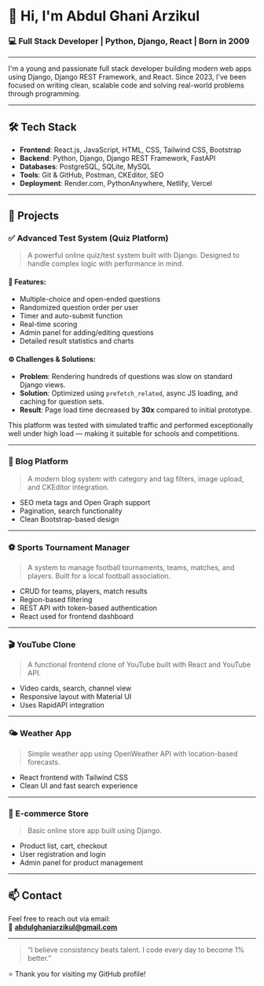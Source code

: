 # 👋 Hi, I'm Abdul Ghani Arzikul

### 💻 Full Stack Developer | Python, Django, React | Born in 2009

---

I'm a young and passionate full stack developer building modern web apps using Django, Django REST Framework, and React. Since 2023, I've been focused on writing clean, scalable code and solving real-world problems through programming.

---

## 🛠️ Tech Stack

- **Frontend**: React.js, JavaScript, HTML, CSS, Tailwind CSS, Bootstrap  
- **Backend**: Python, Django, Django REST Framework, FastAPI  
- **Databases**: PostgreSQL, SQLite, MySQL  
- **Tools**: Git & GitHub, Postman, CKEditor, SEO  
- **Deployment**: Render.com, PythonAnywhere, Netlify, Vercel

---

## 🚀 Projects

### ✅ Advanced Test System (Quiz Platform)

> A powerful online quiz/test system built with Django. Designed to handle complex logic with performance in mind.

#### 🧩 Features:
- Multiple-choice and open-ended questions
- Randomized question order per user
- Timer and auto-submit function
- Real-time scoring
- Admin panel for adding/editing questions
- Detailed result statistics and charts

#### ⚙️ Challenges & Solutions:
- **Problem**: Rendering hundreds of questions was slow on standard Django views.
- **Solution**: Optimized using `prefetch_related`, async JS loading, and caching for question sets.
- **Result**: Page load time decreased by **30x** compared to initial prototype.

This platform was tested with simulated traffic and performed exceptionally well under high load — making it suitable for schools and competitions.

---

### 📰 Blog Platform

> A modern blog system with category and tag filters, image upload, and CKEditor integration.

- SEO meta tags and Open Graph support
- Pagination, search functionality
- Clean Bootstrap-based design

---

### ⚽ Sports Tournament Manager

> A system to manage football tournaments, teams, matches, and players. Built for a local football association.

- CRUD for teams, players, match results
- Region-based filtering
- REST API with token-based authentication
- React used for frontend dashboard

---

### 🎬 YouTube Clone

> A functional frontend clone of YouTube built with React and YouTube API.

- Video cards, search, channel view
- Responsive layout with Material UI
- Uses RapidAPI integration

---

### 🌤️ Weather App

> Simple weather app using OpenWeather API with location-based forecasts.

- React frontend with Tailwind CSS
- Clean UI and fast search experience

---

### 🛒 E-commerce Store

> Basic online store app built using Django.

- Product list, cart, checkout
- User registration and login
- Admin panel for product management

---

## 📫 Contact

Feel free to reach out via email:  
📧 **abdulghaniarzikul@gmail.com**

---

> “I believe consistency beats talent. I code every day to become 1% better.”

⭐ Thank you for visiting my GitHub profile!
